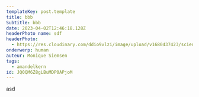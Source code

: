 ```yaml
---
templateKey: post.template
title: bbb
Subtitle: bbb
date: 2023-04-02T12:46:18.128Z
headerPhoto name: sdf
headerPhoto:
  - https://res.cloudinary.com/ddio9vlzi/image/upload/v1680437423/sciencegeek/posts/algen-heuvels-groen_t1jgqm.jpg
onderwerp: human
auteur: Monique Siemsen
tags:
  - amandelkern
id: JQ0QM6Z8gLBuMDP0APjoM
---
```

a﻿sd